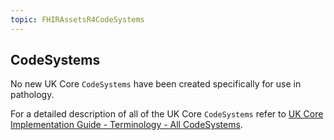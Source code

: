 ```yaml
---
topic: FHIRAssetsR4CodeSystems
---
```

## CodeSystems
No new UK Core `CodeSystems` have been created specifically for use in pathology. 

For a detailed description of all of the UK Core `CodeSystems` refer to [UK Core Implementation Guide - Terminology - All CodeSystems](https://simplifier.net/guide/uk-core-implementation-guide-stu2/Home/Terminology/AllCodeSystems?version=2.0.0). 